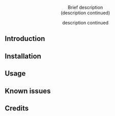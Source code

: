 <p align="center">
Brief description
<br>
(description continued)
</p>

<p align="center">  
description continued
</p>


## Introduction

## Installation

## Usage

## Known issues

## Credits
